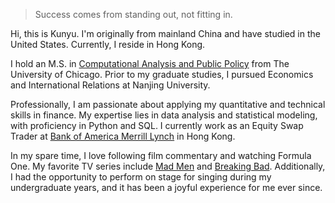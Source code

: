 > Success comes from standing out, not fitting in.

Hi, this is Kunyu. I'm originally from mainland China and have studied in the United States. Currently, I reside in Hong Kong.

I hold an M.S. in [Computational Analysis and Public Policy](https://capp.uchicago.edu/) from The University of Chicago. Prior to my graduate studies, I pursued Economics and International Relations at Nanjing University.

Professionally, I am passionate about applying my quantitative and technical skills in finance. My expertise lies in data analysis and statistical modeling, with proficiency in Python and SQL. I currently work as an Equity Swap Trader at [Bank of America Merrill Lynch](https://www.wikiwand.com/en/BofA_Securities) in Hong Kong.

In my spare time, I love following film commentary and watching Formula One. My favorite TV series include [Mad Men](https://www.wikiwand.com/en/Mad_Men) and [Breaking Bad](https://www.wikiwand.com/en/Breaking_Bad). Additionally, I had the opportunity to perform on stage for singing during my undergraduate years, and it has been a joyful experience for me ever since.
